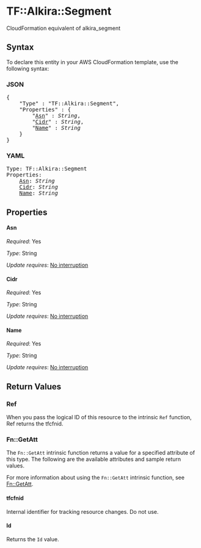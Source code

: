 # TF::Alkira::Segment

CloudFormation equivalent of alkira_segment

## Syntax

To declare this entity in your AWS CloudFormation template, use the following syntax:

### JSON

<pre>
{
    "Type" : "TF::Alkira::Segment",
    "Properties" : {
        "<a href="#asn" title="Asn">Asn</a>" : <i>String</i>,
        "<a href="#cidr" title="Cidr">Cidr</a>" : <i>String</i>,
        "<a href="#name" title="Name">Name</a>" : <i>String</i>
    }
}
</pre>

### YAML

<pre>
Type: TF::Alkira::Segment
Properties:
    <a href="#asn" title="Asn">Asn</a>: <i>String</i>
    <a href="#cidr" title="Cidr">Cidr</a>: <i>String</i>
    <a href="#name" title="Name">Name</a>: <i>String</i>
</pre>

## Properties

#### Asn

_Required_: Yes

_Type_: String

_Update requires_: [No interruption](https://docs.aws.amazon.com/AWSCloudFormation/latest/UserGuide/using-cfn-updating-stacks-update-behaviors.html#update-no-interrupt)

#### Cidr

_Required_: Yes

_Type_: String

_Update requires_: [No interruption](https://docs.aws.amazon.com/AWSCloudFormation/latest/UserGuide/using-cfn-updating-stacks-update-behaviors.html#update-no-interrupt)

#### Name

_Required_: Yes

_Type_: String

_Update requires_: [No interruption](https://docs.aws.amazon.com/AWSCloudFormation/latest/UserGuide/using-cfn-updating-stacks-update-behaviors.html#update-no-interrupt)

## Return Values

### Ref

When you pass the logical ID of this resource to the intrinsic `Ref` function, Ref returns the tfcfnid.

### Fn::GetAtt

The `Fn::GetAtt` intrinsic function returns a value for a specified attribute of this type. The following are the available attributes and sample return values.

For more information about using the `Fn::GetAtt` intrinsic function, see [Fn::GetAtt](https://docs.aws.amazon.com/AWSCloudFormation/latest/UserGuide/intrinsic-function-reference-getatt.html).

#### tfcfnid

Internal identifier for tracking resource changes. Do not use.

#### Id

Returns the <code>Id</code> value.

